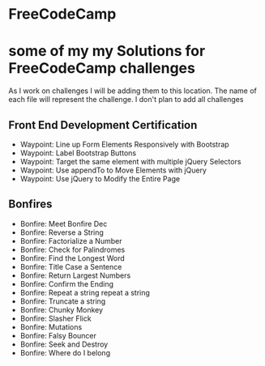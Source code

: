 # FreeCodeCamp
<h1>some of my my Solutions for FreeCodeCamp challenges</h1>
<p>As I work on challenges I will be adding them to this location. The name of each file will represent the challenge. I don't plan to add all challenges</p>

<h2>Front End Development Certification</h2>
  <ul>
    <li>Waypoint: Line up Form Elements Responsively with Bootstrap</li>
    <li>Waypoint: Label Bootstrap Buttons</li>
    <li>Waypoint: Target the same element with multiple jQuery Selectors</li>
    <li>Waypoint: Use appendTo to Move Elements with jQuery</li>
    <li>Waypoint: Use jQuery to Modify the Entire Page</li>
  
  
  </ul>

<h2>Bonfires</h2>
  <ul>
    <li>Bonfire: Meet Bonfire	Dec</li>
    <li>Bonfire: Reverse a String</li>
    <li>Bonfire: Factorialize a Number</li>
    <li>Bonfire: Check for Palindromes</li>
    <li>Bonfire: Find the Longest Word</li>
    <li>Bonfire: Title Case a Sentence</li>
    <li>Bonfire: Return Largest Numbers</li>
    <li>Bonfire: Confirm the Ending</li>
    <li>Bonfire: Repeat a string repeat a string</li>
    <li>Bonfire: Truncate a string</li>
    <li>Bonfire: Chunky Monkey</li>
    <li>Bonfire: Slasher Flick</li>
    <li>Bonfire: Mutations</li>
    <li>Bonfire: Falsy Bouncer</li>
    <li>Bonfire: Seek and Destroy</li>
    <li>Bonfire: Where do I belong</li>
  </ul>
